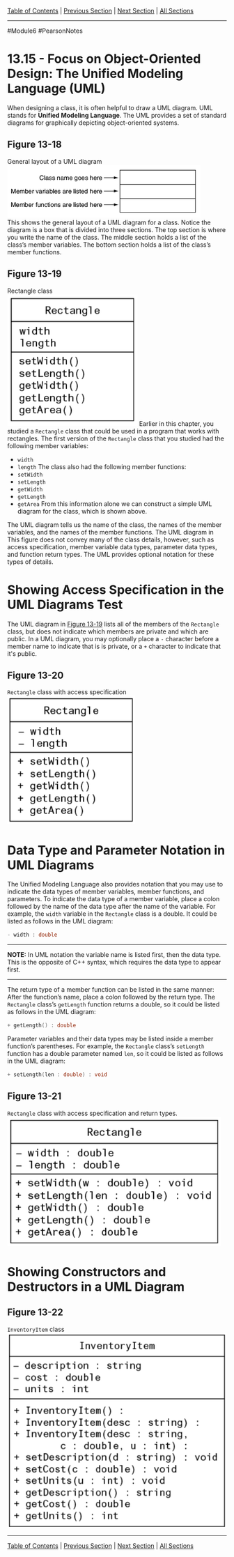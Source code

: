 [Table of Contents](/README.md) | [Previous Section](13.14%20-%20Focus%20on%20Object-Oriented%20Programming.md) | [Next Section](13.16%20-%20Focus%20on%20Object-Oriented%20Design.md) | [All Sections](/Module%206/Pearson%20Notes/)
***
#Module6 #PearsonNotes
# 13.15 - Focus on Object-Oriented Design: The Unified Modeling Language (UML)
When designing a class, it is often helpful to draw a UML diagram. UML stands for **Unified Modeling Language**. The UML provides a set of standard diagrams for graphically depicting object-oriented systems. 

## Figure 13-18
General layout of a UML diagram <br />
![Figure 13-18](13.16%20Photos/13.15%20Photos/13.15%20-%20Figure%2013-18.png) <br />
This shows the general layout of a UML diagram for a class. Notice the diagram is a box that is divided into three sections. The top section is where you write the name of the class. The middle section holds a list of the class’s member variables. The bottom section holds a list of the class’s member functions.

## Figure 13-19
Rectangle class <br />
![Figure 13-19](13.16%20Photos/13.15%20Photos/13.15%20-%20Figure%2013-19.png)
Earlier in this chapter, you studied a `Rectangle` class that could be used in a program that works with rectangles. The first version of the `Rectangle` class that you studied had the following member variables:
- `width`
- `length`
The class also had the following member functions:
- `setWidth`
- `setLength`
- `getWidth`
- `getLength`
- `getArea`
From this information alone we can construct a simple UML diagram for the class, which is shown above.

The UML diagram tells us the name of the class, the names of the member variables, and the names of the member functions. The UML diagram in This figure does not convey many of the class details, however, such as access specification, member variable data types, parameter data types, and function return types. The UML provides optional notation for these types of details.

# Showing Access Specification in the UML Diagrams Test
The UML diagram in [Figure 13-19](#Figure-13-19) lists all of the members of the `Rectangle` class, but does not indicate which members are private and which are public. In a UML diagram, you may optionally place a `-` character before a member name to indicate that is is private, or a `+` character to indicate that it's public.

## Figure 13-20
`Rectangle` class with access specification <br />
![Figure 13-20](13.16%20Photos/13.15%20Photos/13.15%20-%20Figure%2013-20.png) <br />

# Data Type and Parameter Notation in UML Diagrams
The Unified Modeling Language also provides notation that you may use to indicate the data types of member variables, member functions, and parameters. To indicate the data type of a member variable, place a colon followed by the name of the data type after the name of the variable. For example, the `width` variable in the `Rectangle` class is a double. It could be listed as follows in the UML diagram:
```c++
- width : double
```

***
**NOTE:** In UML notation the variable name is listed first, then the data type. This is the opposite of C++ syntax, which requires the data type to appear first.
***

The return type of a member function can be listed in the same manner: After the function’s name, place a colon followed by the return type. The `Rectangle` class’s `getLength` function returns a double, so it could be listed as follows in the UML diagram:
```c++
+ getLength() : double
```

Parameter variables and their data types may be listed inside a member function’s parentheses. For example, the `Rectangle` class’s `setLength` function has a double parameter named `len`, so it could be listed as follows in the UML diagram:
```c++
+ setLength(len : double) : void
```

## Figure 13-21
`Rectangle` class with access specification and return types. <br />
![Figure 13-21](13.16%20Photos/13.15%20Photos/13.15%20-%20Figure%2013-21.png) <br />

# Showing Constructors and Destructors in a UML Diagram
## Figure 13-22
`InventoryItem` class
![Figure 13-22](13.16%20Photos/13.15%20Photos/13.15%20-%20Figure%2013-22.png)

***
[Table of Contents](/README.md) | [Previous Section](13.14%20-%20Focus%20on%20Object-Oriented%20Programming.md) | [Next Section](13.16%20-%20Focus%20on%20Object-Oriented%20Design.md) | [All Sections](/Module%206/Pearson%20Notes/)
